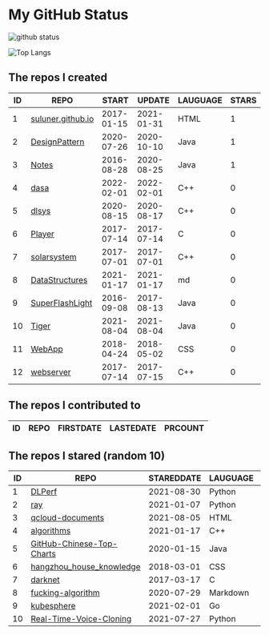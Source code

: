 # My GitHub Status

<img src="https://github-readme-stats-1.yihong0618.vercel.app/api?username=ThaddeusJiang&show_icons=true&&&hide_title=true&count_private=true" alt="github status" />

![Top Langs](https://github-readme-stats-1.yihong0618.vercel.app/api/top-langs/?username=ThaddeusJiang&layout=compact)

<!--START_SECTION:my_github-->
## The repos I created
| ID |                               REPO                                |   START    |   UPDATE   | LAUGUAGE | STARS |
|----|-------------------------------------------------------------------|------------|------------|----------|-------|
|  1 | [suluner.github.io](https://github.com/suluner/suluner.github.io) | 2017-01-15 | 2021-01-31 | HTML     |     1 |
|  2 | [DesignPattern](https://github.com/suluner/DesignPattern)         | 2020-07-26 | 2020-10-10 | Java     |     1 |
|  3 | [Notes](https://github.com/suluner/Notes)                         | 2016-08-28 | 2020-08-25 | Java     |     1 |
|  4 | [dasa](https://github.com/suluner/dasa)                           | 2022-02-01 | 2022-02-01 | C++      |     0 |
|  5 | [dlsys](https://github.com/suluner/dlsys)                         | 2020-08-15 | 2020-08-17 | C++      |     0 |
|  6 | [Player](https://github.com/suluner/Player)                       | 2017-07-14 | 2017-07-14 | C        |     0 |
|  7 | [solarsystem](https://github.com/suluner/solarsystem)             | 2017-07-01 | 2017-07-01 | C++      |     0 |
|  8 | [DataStructures](https://github.com/suluner/DataStructures)       | 2021-01-17 | 2021-01-17 | md       |     0 |
|  9 | [SuperFlashLight](https://github.com/suluner/SuperFlashLight)     | 2016-09-08 | 2017-08-13 | Java     |     0 |
| 10 | [Tiger](https://github.com/suluner/Tiger)                         | 2021-08-04 | 2021-08-04 | Java     |     0 |
| 11 | [WebApp](https://github.com/suluner/WebApp)                       | 2018-04-24 | 2018-05-02 | CSS      |     0 |
| 12 | [webserver](https://github.com/suluner/webserver)                 | 2017-07-14 | 2017-07-15 | C++      |     0 |

## The repos I contributed to
| ID | REPO | FIRSTDATE | LASTEDATE | PRCOUNT |
|----|------|-----------|-----------|---------|

## The repos I stared (random 10)
| ID |                                         REPO                                         | STAREDDATE | LAUGUAGE | LATESTUPDATE |
|----|--------------------------------------------------------------------------------------|------------|----------|--------------|
|  1 | [DLPerf](https://github.com/Oneflow-Inc/DLPerf)                                      | 2021-08-30 | Python   | 2022-02-21   |
|  2 | [ray](https://github.com/ray-project/ray)                                            | 2021-01-07 | Python   | 2022-02-22   |
|  3 | [qcloud-documents](https://github.com/tencentyun/qcloud-documents)                   | 2021-08-05 | HTML     | 2022-02-22   |
|  4 | [algorithms](https://github.com/xtaci/algorithms)                                    | 2021-01-17 | C++      | 2022-02-22   |
|  5 | [GitHub-Chinese-Top-Charts](https://github.com/GrowingGit/GitHub-Chinese-Top-Charts) | 2020-01-15 | Java     | 2022-02-23   |
|  6 | [hangzhou_house_knowledge](https://github.com/houshanren/hangzhou_house_knowledge)   | 2018-03-01 | CSS      | 2022-02-22   |
|  7 | [darknet](https://github.com/pjreddie/darknet)                                       | 2017-03-17 | C        | 2022-02-23   |
|  8 | [fucking-algorithm](https://github.com/labuladong/fucking-algorithm)                 | 2020-07-29 | Markdown | 2022-02-23   |
|  9 | [kubesphere](https://github.com/kubesphere/kubesphere)                               | 2021-02-01 | Go       | 2022-02-23   |
| 10 | [Real-Time-Voice-Cloning](https://github.com/CorentinJ/Real-Time-Voice-Cloning)      | 2021-07-27 | Python   | 2022-02-22   |

<!--END_SECTION:my_github-->